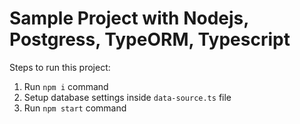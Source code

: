 # Sample Project with Nodejs, Postgress, TypeORM, Typescript

Steps to run this project:

1. Run `npm i` command
2. Setup database settings inside `data-source.ts` file
3. Run `npm start` command
